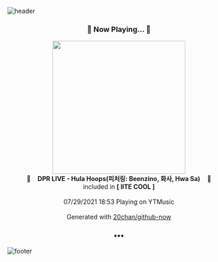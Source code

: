![header](https://capsule-render.vercel.app/api?type=wave&height=170&section=header&text=Hi.%20I'm%20SHIFT&fontColor=090707&fontAlignX=45&fontAlignY=65&fontSize=100)

<h3 align="center">🎵 Now Playing... 🎵</h3>
<p align="center">
  <a href="https://music.youtube.com/watch?v=PU_StuNUkHs">
    <img width="300" src="https://lh3.googleusercontent.com/ef6VKj-1mE43vOzGcosfohBLjzWgwXD35lP4Ta6XnoWeIGIdp5sWFK6eIM0DzwcCxJJqB5xzX5oCaIwT">
  </a>
  <br>
  🎵&nbsp&nbsp&nbsp <b>DPR LIVE - Hula Hoops(피처링: Beenzino, 화사, Hwa Sa)</b> &nbsp&nbsp&nbsp🎵
  <br>
  included in <b>[ IITE COOL ]</b>
  
  <br />
  <br />
  07/29/2021 18:53 Playing on YTMusic
  <br />
  <br />
  Generated with <a href="https://github.com/20chan/github-now">20chan/github-now</a>
</p>

<h3 align="center">•••</h3>

![footer](https://capsule-render.vercel.app/api?type=wave&height=150&section=footer)
